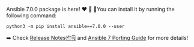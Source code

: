  Ansible 7.0.0 package is here! ❤️
🔗<FORUM LINK>
💽You can install it by running the following command:

```
python3 -m pip install ansible==7.0.0 --user
```

➡️ Check [Release Notes📦️🗒️](https://github.com/ansible-community/ansible-build-data/blob/7.0.0/7/CHANGELOG-v7.rst) and [Ansible 7 Porting Guide](https://docs.ansible.com/ansible/devel/porting_guides/porting_guide_7.html) for more details!
